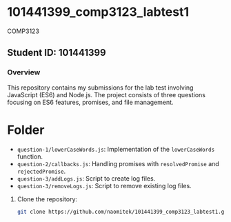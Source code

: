 # 101441399_comp3123_labtest1
 COMP3123

## Student ID: 101441399

### Overview
This repository contains my submissions for the lab test involving JavaScript (ES6) and Node.js. The project consists of three questions focusing on ES6 features, promises, and file management.

# Folder 
- `question-1/lowerCaseWords.js`: Implementation of the `lowerCaseWords` function.
- `question-2/callbacks.js`: Handling promises with `resolvedPromise` and `rejectedPromise`.
- `question-3/addLogs.js`: Script to create log files.
- `question-3/removeLogs.js`: Script to remove existing log files.

1. Clone the repository:
   ```bash
   git clone https://github.com/naomitek/101441399_comp3123_labtest1.git
